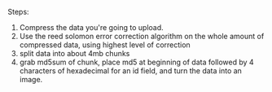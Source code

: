 Steps:
  1. Compress the data you're going to upload.
  2. Use the reed solomon error correction algorithm on the whole amount of compressed data, using highest level of correction
  3. split data into about 4mb chunks
  4. grab md5sum of chunk, place md5 at beginning of data followed by 4 characters of hexadecimal for an id field, and turn the data into an image.
